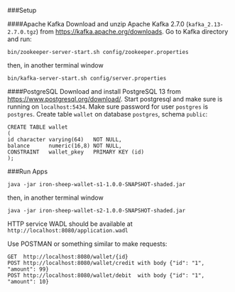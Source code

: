 
###Setup

####Apache Kafka
Download and unzip Apache Kafka 2.7.0 (`kafka_2.13-2.7.0.tgz`) from https://kafka.apache.org/downloads.
Go to Kafka directory and run:
```
bin/zookeeper-server-start.sh config/zookeeper.properties
```
then, in another terminal window
```
bin/kafka-server-start.sh config/server.properties
```

####PostgreSQL
Download and install PostgreSQL 13 from https://www.postgresql.org/download/.
Start postgresql and make sure is running on `localhost:5434`.
Make sure password for user `postgres` is `postgres`.
Create table `wallet` on database `postgres`, schema `public`:
```
CREATE TABLE wallet
(
id character varying(64)   NOT NULL,
balance      numeric(16,8) NOT NULL,
CONSTRAINT   wallet_pkey   PRIMARY KEY (id)
);
```

###Run Apps
```
java -jar iron-sheep-wallet-s1-1.0.0-SNAPSHOT-shaded.jar
```
then, in another terminal window
```
java -jar iron-sheep-wallet-s2-1.0.0-SNAPSHOT-shaded.jar
```

HTTP service WADL should be available at `http://localhost:8080/application.wadl`

Use POSTMAN or something similar to make requests:
```
GET  http://localhost:8080/wallet/{id}
POST http://localhost:8080/wallet/credit with body {"id": "1", "amount": 99}
POST http://localhost:8080/wallet/debit  with body {"id": "1", "amount": 10}
```